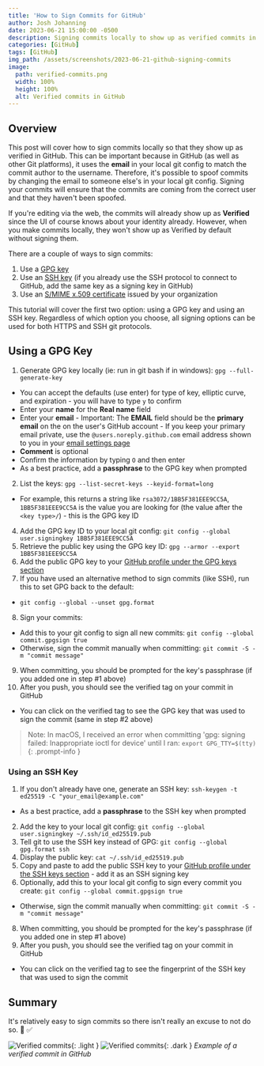 ```yaml
---
title: 'How to Sign Commits for GitHub'
author: Josh Johanning
date: 2023-06-21 15:00:00 -0500
description: Signing commits locally to show up as verified commits in GitHub
categories: [GitHub]
tags: [GitHub]
img_path: /assets/screenshots/2023-06-21-github-signing-commits
image:
  path: verified-commits.png
  width: 100%
  height: 100%
  alt: Verified commits in GitHub
---
```


## Overview

This post will cover how to sign commits locally so that they show up as verified in GitHub. This can be important because in GitHub (as well as other Git platforms), it uses the **email** in your local git config to match the commit author to the username. Therefore, it's possible to spoof commits by changing the email to someone else's in your local git config. Signing your commits will ensure that the commits are coming from the correct user and that they haven't been spoofed.

If you're editing via the web, the commits will already show up as **Verified** since the UI of course knows about your identity already. However, when you make commits locally, they won't show up as Verified by default without signing them.

There are a couple of ways to sign commits:

1. Use a [GPG key](https://docs.github.com/en/authentication/managing-commit-signature-verification/about-commit-signature-verification#gpg-commit-signature-verification)
2. Use an [SSH key](https://docs.github.com/en/authentication/managing-commit-signature-verification/about-commit-signature-verification#ssh-commit-signature-verification) (if you already use the SSH protocol to connect to GitHub, add the same key as a signing key in GitHub)
3. Use an [S/MIME x.509 certificate](https://docs.github.com/en/authentication/managing-commit-signature-verification/about-commit-signature-verification#smime-commit-signature-verification) issued by your organization

This tutorial will cover the first two option: using a GPG key and using an SSH key. Regardless of which option you choose, all signing options can be used for both HTTPS and SSH git protocols.

## Using a GPG Key

1. Generate GPG key locally (ie: run in git bash if in windows): `gpg --full-generate-key`
  - You can accept the defaults (use enter) for type of key, elliptic curve, and expiration - you will have to type `y` to confirm
  - Enter your **name** for the **Real name** field
  - Enter your **email**
        - Important: The **EMAIL** field should be the **primary email** on the on the user's GitHub account 
        - If you keep your primary email private, use the `@users.noreply.github.com` email address shown to you in your [email settings page](https://github.com/settings/emails)
  - **Comment** is optional
  - Confirm the information by typing `O` and then enter
  - As a best practice, add a **passphrase** to the GPG key when prompted
2. List the keys: `gpg --list-secret-keys --keyid-format=long`
  - For example, this returns a string like `rsa3072/1BB5F381EEE9CC5A`, `1BB5F381EEE9CC5A` is the value you are looking for (the value after the `<key type>/`) - this is the GPG key ID
4. Add the GPG key ID to your local git config: `git config --global user.signingkey 1BB5F381EEE9CC5A`
5. Retrieve the public key using the GPG key ID: `gpg --armor --export 1BB5F381EEE9CC5A`
6. Add the public GPG key to your [GitHub profile under the GPG keys section](https://github.com/settings/keys)
7. If you have used an alternative method to sign commits (like SSH), run this to set GPG back to the default: 
  - `git config --global --unset gpg.format`
8. Sign your commits: 
  - Add this to your git config to sign all new commits: `git config --global commit.gpgsign true`
  - Otherwise, sign the commit manually when committing: `git commit -S -m "commit message"`
9.  When committing, you should be prompted for the key's passphrase (if you added one in step #1 above)
10. After you push, you should see the verified tag on your commit in GitHub
  - You can click on the verified tag to see the GPG key that was used to sign the commit (same in step #2 above)

> Note: In macOS, I received an error when committing 'gpg: signing failed: Inappropriate ioctl for device' until I ran: `export GPG_TTY=$(tty)`
{: .prompt-info }

### Using an SSH Key

1. If you don't already have one, generate an SSH key: `ssh-keygen -t ed25519 -C "your_email@example.com"`
  - As a best practice, add a **passphrase** to the SSH key when prompted
2. Add the key to your local git config: `git config --global user.signingkey ~/.ssh/id_ed25519.pub`
3. Tell git to use the SSH key instead of GPG: `git config --global gpg.format ssh`
5. Display the public key: `cat ~/.ssh/id_ed25519.pub`
6. Copy and paste to add the public SSH key to your [GitHub profile under the SSH keys section](https://github.com/settings/keys) - add it as an SSH signing key
7. Optionally, add this to your local git config to sign every commit you create: `git config --global commit.gpgsign true`
  - Otherwise, sign the commit manually when committing: `git commit -S -m "commit message"`
8. When committing, you should be prompted for the key's passphrase (if you added one in step #1 above)
9. After you push, you should see the verified tag on your commit in GitHub
  - You can click on the verified tag to see the fingerprint of the SSH key that was used to sign the commit

## Summary

It's relatively easy to sign commits so there isn't really an excuse to not do so. 🔐 ✅

![Verified commits](verified-commits.png){: .light }
![Verified commits](verified-commits-dark-mode.png){: .dark }
_Example of a verified commit in GitHub_
